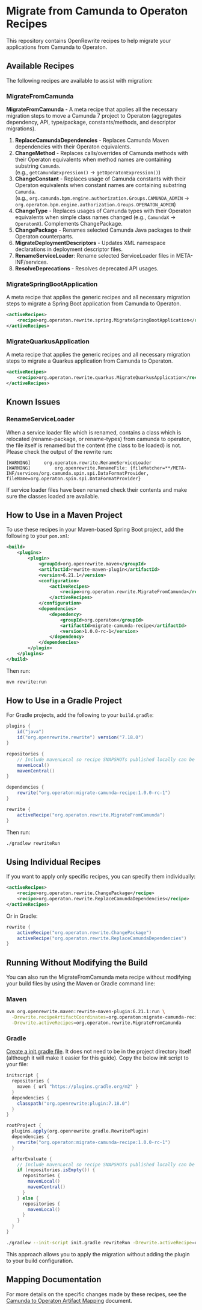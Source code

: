 # Migrate from Camunda to Operaton Recipes

This repository contains OpenRewrite recipes to help migrate your applications from Camunda to Operaton.

## Available Recipes

The following recipes are available to assist with migration:

### MigrateFromCamunda

**MigrateFromCamunda** - A meta recipe that applies all the necessary migration steps to move a Camunda 7 project to Operaton (aggregates dependency, API, type/package, constants/methods, and descriptor migrations).

1. **ReplaceCamundaDependencies** - Replaces Camunda Maven dependencies with their Operaton equivalents.
1. **ChangeMethod** - Replaces calls/overrides of Camunda methods with their Operaton equivalents when method names are containing substring `Camunda`.<br />(e.g., `getCamundaExpression()` -> `getOperatonExpression()`)
1. **ChangeConstant** - Replaces usage of Camunda constants with their Operaton equivalents when constant names
   are containing substring `Camunda`.<br />(e.g., `org.camunda.bpm.engine.authorization.Groups.CAMUNDA_ADMIN` -> `org.operaton.bpm.engine.authorization.Groups.OPERATON_ADMIN`)
1. **ChangeType** - Replaces usages of Camunda types with their Operaton equivalents when simple class names changed (e.g., `CamundaX` -> `OperatonX`). Complements ChangePackage.
1. **ChangePackage** - Renames selected Camunda Java packages to their Operaton counterparts.
1. **MigrateDeploymentDescriptors** - Updates XML namespace declarations in deployment descriptor files.
1. **RenameServiceLoader**: Rename selected ServiceLoader files in META-INF/services.
1. **ResolveDeprecations** - Resolves deprecated API usages.

### MigrateSpringBootApplication
A meta recipe that applies the generic recipes and all necessary migration steps to migrate a Spring Boot application from Camunda to Operaton.

```xml
<activeRecipes>
    <recipe>org.operaton.rewrite.spring.MigrateSpringBootApplication</recipe>
</activeRecipes>
```

### MigrateQuarkusApplication
A meta recipe that applies the generic recipes and all necessary migration steps to migrate a Quarkus application from Camunda to Operaton.

```xml
<activeRecipes>
    <recipe>org.operaton.rewrite.quarkus.MigrateQuarkusApplication</recipe>
</activeRecipes>
```

## Known Issues

### RenameServiceLoader

When a service loader file which is renamed, contains a class which is relocated (rename-package, or rename-types) from camunda to operaton, the file itself is renamed but the content (the class to be loaded) is not. Please check the output of the rewrite run:

```text
[WARNING]     org.operaton.rewrite.RenameServiceLoader
[WARNING]         org.openrewrite.RenameFile: {fileMatcher=**/META-INF/services/org.camunda.spin.spi.DataFormatProvider, fileName=org.operaton.spin.spi.DataFormatProvider}
```
If service loader files have been renamed check their contents and make sure the classes loaded are available. 

## How to Use in a Maven Project

To use these recipes in your Maven-based Spring Boot project, add the following to your `pom.xml`:

```xml
<build>
    <plugins>
        <plugin>
            <groupId>org.openrewrite.maven</groupId>
            <artifactId>rewrite-maven-plugin</artifactId>
            <version>6.21.1</version>
            <configuration>
                <activeRecipes>
                    <recipe>org.operaton.rewrite.MigrateFromCamunda</recipe>
                </activeRecipes>
            </configuration>
            <dependencies>
                <dependency>
                    <groupId>org.operaton</groupId>
                    <artifactId>migrate-camunda-recipe</artifactId>
                    <version>1.0.0-rc-1</version>
                </dependency>
            </dependencies>
        </plugin>
    </plugins>
</build>
```

Then run:

```bash
mvn rewrite:run
```

## How to Use in a Gradle Project

For Gradle projects, add the following to your `build.gradle`:

```groovy
plugins {
    id("java")
    id("org.openrewrite.rewrite") version("7.18.0")
}

repositories {
    // Include mavenLocal so recipe SNAPSHOTs published locally can be resolved
    mavenLocal()
    mavenCentral()
}

dependencies {
    rewrite("org.operaton:migrate-camunda-recipe:1.0.0-rc-1")
}

rewrite {
    activeRecipe("org.operaton.rewrite.MigrateFromCamunda")
}
```

Then run:

```bash
./gradlew rewriteRun
```

## Using Individual Recipes

If you want to apply only specific recipes, you can specify them individually:

```xml
<activeRecipes>
    <recipe>org.operaton.rewrite.ChangePackage</recipe>
    <recipe>org.operaton.rewrite.ReplaceCamundaDependencies</recipe>
</activeRecipes>
```

Or in Gradle:

```groovy
rewrite {
    activeRecipe("org.operaton.rewrite.ChangePackage")
    activeRecipe("org.operaton.rewrite.ReplaceCamundaDependencies")
}
```

## Running Without Modifying the Build

You can also run the MigrateFromCamunda meta recipe without modifying your build files by using the Maven or Gradle command line:

### Maven

```bash
mvn org.openrewrite.maven:rewrite-maven-plugin:6.21.1:run \
  -Drewrite.recipeArtifactCoordinates=org.operaton:migrate-camunda-recipe:1.0.0-rc-1 \
  -Drewrite.activeRecipes=org.operaton.rewrite.MigrateFromCamunda
```

### Gradle

[Create a init.gradle file](https://docs.openrewrite.org/running-recipes/running-rewrite-on-a-gradle-project-without-modifying-the-build). It does not need to be in the project directory itself (although it will make it easier for this guide). Copy the below init script to your file:

```groovy
initscript {
  repositories {
    maven { url "https://plugins.gradle.org/m2" }
  }
  dependencies {
    classpath("org.openrewrite:plugin:7.18.0")
  }
}

rootProject {
  plugins.apply(org.openrewrite.gradle.RewritePlugin)
  dependencies {
    rewrite("org.operaton:migrate-camunda-recipe:1.0.0-rc-1")
  }

  afterEvaluate {
    // Include mavenLocal so recipe SNAPSHOTs published locally can be resolved
    if (repositories.isEmpty()) {
      repositories {
        mavenLocal()
        mavenCentral()
      }
    } else {
      repositories {
        mavenLocal()
      }
    }
  }
}
```

```bash
./gradlew --init-script init.gradle rewriteRun -Drewrite.activeRecipe=org.operaton.rewrite.MigrateFromCamunda
```

This approach allows you to apply the migration without adding the plugin to your build configuration.

## Mapping Documentation

For more details on the specific changes made by these recipes, see the [Camunda to Operaton Artifact Mapping](camunda-to-operaton-mapping.md) document.
